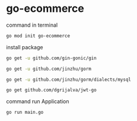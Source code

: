 # go-ecommerce

command in terminal
```bash
go mod init go-ecommerce
```

install package

```bash
go get -u github.com/gin-gonic/gin
```
```bash
go get -u github.com/jinzhu/gorm
```
```bash
go get -u github.com/jinzhu/gorm/dialects/mysql
```
```bash
go get github.com/dgrijalva/jwt-go
```

command run Application 
```bash
go run main.go
```